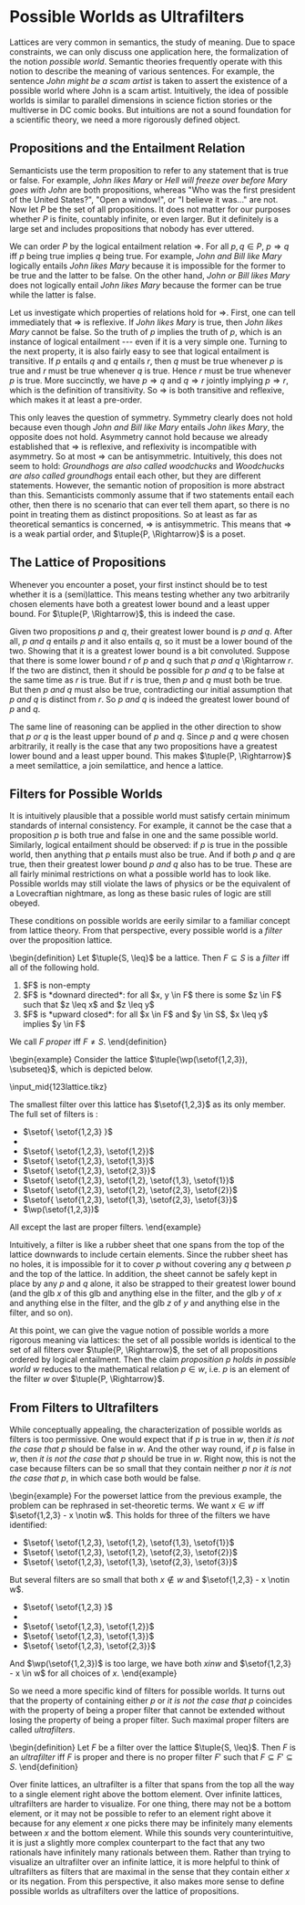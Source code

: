 # Possible Worlds as Ultrafilters

Lattices are very common in semantics, the study of meaning.
Due to space constraints, we can only discuss one application here, the formalization of the notion *possible world*.
Semantic theories frequently operate with this notion to describe the meaning of various sentences.
For example, the sentence *John might be a scam artist* is taken to assert the existence of a possible world where John is a scam artist.
Intuitively, the idea of possible worlds is similar to parallel dimensions in science fiction stories or the multiverse in DC comic books.
But intuitions are not a sound foundation for a scientific theory, we need a more rigorously defined object.

## Propositions and the Entailment Relation

Semanticists use the term proposition to refer to any statement that is true or false.
For example, *John likes Mary* or *Hell will freeze over before Mary goes with John* are both propositions, whereas "Who was the first president of the United States?", "Open a window!", or "I believe it was..." are not.
Now let $P$ be the set of all propositions.
It does not matter for our purposes whether $P$ is finite, countably infinite, or even larger.
But it definitely is a large set and includes propositions that nobody has ever uttered.

We can order $P$ by the logical entailment relation $\Rightarrow$.
For all $p,q \in P$, $p \Rightarrow q$ iff $p$ being true implies $q$ being true.
For example, *John and Bill like Mary* logically entails *John likes Mary* because it is impossible for the former to be true and the latter to be false.
On the other hand, *John or Bill likes Mary* does not logically entail *John likes Mary* because the former can be true while the latter is false.

Let us investigate which properties of relations hold for $\Rightarrow$.
First, one can tell immediately that $\Rightarrow$ is reflexive.
If *John likes Mary* is true, then *John likes Mary* cannot be false.
So the truth of $p$ implies the truth of $p$, which is an instance of logical entailment --- even if it is a very simple one.
Turning to the next property, it is also fairly easy to see that logical entailment is transitive.
If $p$ entails $q$ and $q$ entails $r$, then $q$ must be true whenever $p$ is true and $r$ must be true whenever $q$ is true.
Hence $r$ must be true whenever $p$ is true.
More succinctly, we have $p \Rightarrow q$ and $q \Rightarrow r$ jointly implying $p \Rightarrow r$, which is the definition of transitivity.
So $\Rightarrow$ is both transitive and reflexive, which makes it at least a pre-order.

This only leaves the question of symmetry.
Symmetry clearly does not hold because even though *John and Bill like Mary* entails *John likes Mary*, the opposite does not hold.
Asymmetry cannot hold because we already established that $\Rightarrow$ is reflexive, and reflexivity is incompatible with asymmetry.
So at most $\Rightarrow$ can be antisymmetric.
Intuitively, this does not seem to hold: *Groundhogs are also called woodchucks* and *Woodchucks are also called groundhogs* entail each other, but they are different statements.
However, the semantic notion of proposition is more abstract than this.
Semanticists commonly assume that if two statements entail each other, then there is no scenario that can ever tell them apart, so there is no point in treating them as distinct propositions.
So at least as far as theoretical semantics is concerned, $\Rightarrow$ is antisymmetric.
This means that $\Rightarrow$ is a weak partial order, and $\tuple{P, \Rightarrow}$ is a poset.

## The Lattice of Propositions

Whenever you encounter a poset, your first instinct should be to test whether it is a (semi)lattice.
This means testing whether any two arbitrarily chosen elements have both a greatest lower bound and a least upper bound.
For $\tuple{P, \Rightarrow}$, this is indeed the case.

Given two propositions $p$ and $q$, their greatest lower bound is *$p$ and $q$*.
After all, *$p$ and $q$* entails $p$ and it also entails $q$, so it must be a lower bound of the two.
Showing that it is a greatest lower bound is a bit convoluted.
Suppose that there is some lower bound $r$ of $p$ and $q$ such that *$p$ and $q$* \Rightarrow $r$.
If the two are distinct, then it should be possible for *$p$ and $q$* to be false at the same time as $r$ is true. 
But if $r$ is true, then $p$ and $q$ must both be true.
But then *$p$ and $q$* must also be true, contradicting our initial assumption that *$p$ and $q$* is distinct from $r$.
So *$p$ and $q$* is indeed the greatest lower bound of $p$ and $q$.

The same line of reasoning can be applied in the other direction to show that *$p$ or $q$* is the least upper bound of $p$ and $q$.
Since $p$ and $q$ were chosen arbitrarily, it really is the case that any two propositions have a greatest lower bound and a least upper bound.
This makes $\tuple{P, \Rightarrow}$ a meet semilattice, a join semilattice, and hence a lattice.

## Filters for Possible Worlds

It is intuitively plausible that a possible world must satisfy certain minimum standards of internal consistency.
For example, it cannot be the case that a proposition $p$ is both true and false in one and the same possible world.
Similarly, logical entailment should be observed: if $p$ is true in the possible world, then anything that $p$ entails must also be true.
And if both $p$ and $q$ are true, then their greatest lower bound *$p$ and $q$* also has to be true.
These are all fairly minimal restrictions on what a possible world has to look like.
Possible worlds may still violate the laws of physics or be the equivalent of a Lovecraftian nightmare, as long as these basic rules of logic are still obeyed.

These conditions on possible worlds are eerily similar to a familiar concept from lattice theory.
From that perspective, every possible world is a *filter* over the proposition lattice. 

\begin{definition}
Let $\tuple{S, \leq}$ be a lattice.
Then $F \subseteq S$ is a *filter* iff all of the following hold.

<ol>
<li>$F$ is non-empty</li>
<li>$F$ is *downard directed*: for all $x, y \in F$ there is some $z \in F$ such that $z \leq x$ and $z \leq y$</li>
<li>$F$ is *upward closed*: for all $x \in F$ and $y \in S$, $x \leq y$ implies $y \in F$</li>
</ol>

We call $F$ *proper* iff $F \neq S$.
\end{definition}

\begin{example}
Consider the lattice $\tuple{\wp(\setof{1,2,3}), \subseteq}$, which is depicted below.

\input_mid{123lattice.tikz}

The smallest filter over this lattice has $\setof{1,2,3}$ as its only member.
The full set of filters is :

<ul>
<li>$\setof{ \setof{1,2,3} }$<li>
<li>$\setof{ \setof{1,2,3}, \setof{1,2}}$</li>
<li>$\setof{ \setof{1,2,3}, \setof{1,3}}$</li>
<li>$\setof{ \setof{1,2,3}, \setof{2,3}}$</li>
<li>$\setof{ \setof{1,2,3}, \setof{1,2}, \setof{1,3}, \setof{1}}$</li>
<li>$\setof{ \setof{1,2,3}, \setof{1,2}, \setof{2,3}, \setof{2}}$</li>
<li>$\setof{ \setof{1,2,3}, \setof{1,3}, \setof{2,3}, \setof{3}}$</li>
<li>$\wp(\setof{1,2,3})$</li>
</ul>

All except the last are proper filters.
\end{example}

Intuitively, a filter is like a rubber sheet that one spans from the top of the lattice downwards to include certain elements.
Since the rubber sheet has no holes, it is impossible for it to cover $p$ without covering any $q$ between $p$ and the top of the lattice.
In addition, the sheet cannot be safely kept in place by any $p$ and $q$ alone, it also be strapped to their greatest lower bound (and the glb $x$ of this glb and anything else in the filter, and the glb $y$ of $x$ and anything else in the filter, and the glb $z$ of $y$ and anything else in the filter, and so on).

At this point, we can give the vague notion of possible worlds a more rigorous meaning via lattices: the set of all possible worlds is identical to the set of all filters over $\tuple{P, \Rightarrow}$, the set of all propositions ordered by logical entailment.
Then the claim *proposition $p$ holds in possible world $w$* reduces to the mathematical relation $p \in w$, i.e. $p$ is an element of the filter $w$ over $\tuple{P, \Rightarrow}$.

## From Filters to Ultrafilters

While conceptually appealing, the characterization of possible worlds as filters is too permissive.
One would expect that if $p$ is true in $w$, then *it is not the case that $p$* should be false in $w$.
And the other way round, if $p$ is false in $w$, then *it is not the case that $p$* should be true in $w$.
Right now, this is not the case because filters can be so small that they contain neither $p$ nor *it is not the case that $p$*, in which case both would be false.

\begin{example}
For the powerset lattice from the previous example, the problem can be rephrased in set-theoretic terms.
We want $x \in w$ iff $\setof{1,2,3} - x \notin w$.
This holds for three of the filters we have identified:

<ul>
<li>$\setof{ \setof{1,2,3}, \setof{1,2}, \setof{1,3}, \setof{1}}$</li>
<li>$\setof{ \setof{1,2,3}, \setof{1,2}, \setof{2,3}, \setof{2}}$</li>
<li>$\setof{ \setof{1,2,3}, \setof{1,3}, \setof{2,3}, \setof{3}}$</li>
</ul>

But several filters are so small that both $x \notin w$ and $\setof{1,2,3} - x \notin w$.

<ul>
<li>$\setof{ \setof{1,2,3} }$<li>
<li>$\setof{ \setof{1,2,3}, \setof{1,2}}$</li>
<li>$\setof{ \setof{1,2,3}, \setof{1,3}}$</li>
<li>$\setof{ \setof{1,2,3}, \setof{2,3}}$</li>
</ul>

And $\wp(\setof{1,2,3})$ is too large, we have both $x in w$ and $\setof{1,2,3} - x \in w$ for all choices of $x$.
\end{example}

So we need a more specific kind of filters for possible worlds.
It turns out that the property of containing either $p$ or *it is not the case that $p$* coincides with the property of being a proper filter that cannot be extended without losing the property of being a proper filter.
Such maximal proper filters are called *ultrafilters*.

\begin{definition}
Let $F$ be a filter over the lattice $\tuple{S, \leq}$. 
Then $F$ is an *ultrafilter* iff $F$ is proper and there is no proper filter $F'$ such that $F \subseteq F' \subseteq S$.
\end{definition}

Over finite lattices, an ultrafilter is a filter that spans from the top all the way to a single element right above the bottom element.
Over infinite lattices, ultrafilters are harder to visualize.
For one thing, there may not be a bottom element, or it may not be possible to refer to an element right above it because for any element $x$ one picks there may be infinitely many elements between $x$ and the bottom element.
While this sounds very counterintuitive, it is just a slightly more complex counterpart to the fact that any two rationals have infinitely many rationals between them. 
Rather than trying to visualize an ultrafilter over an infinite lattice, it is more helpful to think of ultrafilters as filters that are maximal in the sense that they contain either $x$ or its negation.
From this perspective, it also makes more sense to define possible worlds as ultrafilters over the lattice of propositions.
